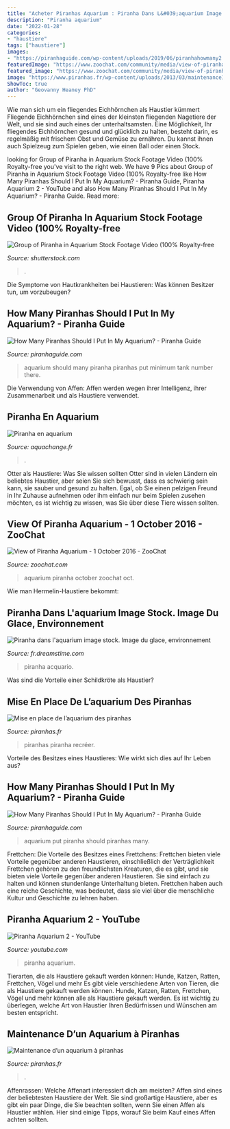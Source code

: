 ```yaml
---
title: "Acheter Piranhas Aquarium : Piranha Dans L&#039;aquarium Image Stock. Image Du Glace, Environnement"
description: "Piranha aquarium"
date: "2022-01-28"
categories:
- "haustiere"
tags: ["haustiere"]
images:
- "https://piranhaguide.com/wp-content/uploads/2019/06/piranhahowmany2.jpg"
featuredImage: "https://www.zoochat.com/community/media/view-of-piranha-aquarium-1-october-2016.339219/full?d=1475440531"
featured_image: "https://www.zoochat.com/community/media/view-of-piranha-aquarium-1-october-2016.339219/full?d=1475440531"
image: "https://www.piranhas.fr/wp-content/uploads/2013/03/maintenance1.jpg"
ShowToc: true
author: "Geovanny Heaney PhD"
---
```



Wie man sich um ein fliegendes Eichhörnchen als Haustier kümmert
Fliegende Eichhörnchen sind eines der kleinsten fliegenden Nagetiere der Welt, und sie sind auch eines der unterhaltsamsten. Eine Möglichkeit, Ihr fliegendes Eichhörnchen gesund und glücklich zu halten, besteht darin, es regelmäßig mit frischem Obst und Gemüse zu ernähren. Du kannst ihnen auch Spielzeug zum Spielen geben, wie einen Ball oder einen Stock.

	

		
looking for Group of Piranha in Aquarium Stock Footage Video (100% Royalty-free you've visit to the right web. We have 9 Pics about Group of Piranha in Aquarium Stock Footage Video (100% Royalty-free like How Many Piranhas Should I Put In My Aquarium? - Piranha Guide, Piranha Aquarium 2 - YouTube and also How Many Piranhas Should I Put In My Aquarium? - Piranha Guide. Read more:
		
    
## Group Of Piranha In Aquarium Stock Footage Video (100% Royalty-free

<img loading=lazy src="https://ak.picdn.net/shutterstock/videos/2291072/thumb/1.jpg" onerror="this.onerror=null;this.src='https://tse1.mm.bing.net/th?id=OIP.YyjDddxv-miUS81bggBnggHaEL&amp;pid=15.1';" alt="Group of Piranha in Aquarium Stock Footage Video (100% Royalty-free">

_Source: shutterstock.com_

>. 

	

Die Symptome von Hautkrankheiten bei Haustieren: Was können Besitzer tun, um vorzubeugen?

    
## How Many Piranhas Should I Put In My Aquarium? - Piranha Guide

<img loading=lazy src="https://piranhaguide.com/wp-content/uploads/2019/06/piranhahowmany2.jpg" onerror="this.onerror=null;this.src='https://tse1.mm.bing.net/th?id=OIP.BPUrVKbHfVjtCAHi_D7QTwHaEJ&amp;pid=15.1';" alt="How Many Piranhas Should I Put In My Aquarium? - Piranha Guide">

_Source: piranhaguide.com_

>aquarium should many piranha piranhas put minimum tank number there. 

	

Die Verwendung von Affen: Affen werden wegen ihrer Intelligenz, ihrer Zusammenarbeit und als Haustiere verwendet.

    
## Piranha En Aquarium

<img loading=lazy src="http://i58.servimg.com/u/f58/15/85/92/03/snc00011.jpg" onerror="this.onerror=null;this.src='https://tse3.mm.bing.net/th?id=OIP.kWH7gihzuJlYqFDrXbvsWQHaFj&amp;pid=15.1';" alt="Piranha en aquarium">

_Source: aquachange.fr_

>. 

	

Otter als Haustiere: Was Sie wissen sollten
Otter sind in vielen Ländern ein beliebtes Haustier, aber seien Sie sich bewusst, dass es schwierig sein kann, sie sauber und gesund zu halten. Egal, ob Sie einen pelzigen Freund in Ihr Zuhause aufnehmen oder ihm einfach nur beim Spielen zusehen möchten, es ist wichtig zu wissen, was Sie über diese Tiere wissen sollten.

    
## View Of Piranha Aquarium - 1 October 2016 - ZooChat

<img loading=lazy src="https://www.zoochat.com/community/media/view-of-piranha-aquarium-1-october-2016.339219/full?d=1475440531" onerror="this.onerror=null;this.src='https://tse3.mm.bing.net/th?id=OIP.YbfkfSWiHefzXZcqifV8QAHaFj&amp;pid=15.1';" alt="View of Piranha Aquarium - 1 October 2016 - ZooChat">

_Source: zoochat.com_

>aquarium piranha october zoochat oct. 

	

Wie man Hermelin-Haustiere bekommt:

    
## Piranha Dans L&#039;aquarium Image Stock. Image Du Glace, Environnement

<img loading=lazy src="https://thumbs.dreamstime.com/z/piranha-dans-l-aquarium-33974219.jpg" onerror="this.onerror=null;this.src='https://tse2.mm.bing.net/th?id=OIP._Rrtc_ycmo1dF8URVtzaUgHaFE&amp;pid=15.1';" alt="Piranha dans l&#039;aquarium image stock. Image du glace, environnement">

_Source: fr.dreamstime.com_

>piranha acquario. 

	

Was sind die Vorteile einer Schildkröte als Haustier?

    
## Mise En Place De L’aquarium Des Piranhas

<img loading=lazy src="https://www.piranhas.fr/wp-content/uploads/2013/03/aquarium_6.jpg" onerror="this.onerror=null;this.src='https://tse4.mm.bing.net/th?id=OIP.r5ZEPvBGSuzYUL4bKoHzaQHaED&amp;pid=15.1';" alt="Mise en place de l’aquarium des piranhas">

_Source: piranhas.fr_

>piranhas piranha recréer. 

	

Vorteile des Besitzes eines Haustieres: Wie wirkt sich dies auf Ihr Leben aus?

    
## How Many Piranhas Should I Put In My Aquarium? - Piranha Guide

<img loading=lazy src="https://piranhaguide.com/wp-content/uploads/2019/06/piranhahowmany-750x500.jpg" onerror="this.onerror=null;this.src='https://tse4.mm.bing.net/th?id=OIP.2hWuPz1fBj3J8kEy5XEyEgHaE8&amp;pid=15.1';" alt="How Many Piranhas Should I Put In My Aquarium? - Piranha Guide">

_Source: piranhaguide.com_

>aquarium put piranha should piranhas many. 

	

Frettchen: Die Vorteile des Besitzes eines Frettchens: Frettchen bieten viele Vorteile gegenüber anderen Haustieren, einschließlich der Verträglichkeit
Frettchen gehören zu den freundlichsten Kreaturen, die es gibt, und sie bieten viele Vorteile gegenüber anderen Haustieren. Sie sind einfach zu halten und können stundenlange Unterhaltung bieten. Frettchen haben auch eine reiche Geschichte, was bedeutet, dass sie viel über die menschliche Kultur und Geschichte zu lehren haben.

    
## Piranha Aquarium 2 - YouTube

<img loading=lazy src="https://i.ytimg.com/vi/syvVeCkyGs0/maxresdefault.jpg" onerror="this.onerror=null;this.src='https://tse3.mm.bing.net/th?id=OIP.VeRlzqpU6FO39MSuWiYQWwHaEK&amp;pid=15.1';" alt="Piranha Aquarium 2 - YouTube">

_Source: youtube.com_

>piranha aquarium. 

	

Tierarten, die als Haustiere gekauft werden können: Hunde, Katzen, Ratten, Frettchen, Vögel und mehr
Es gibt viele verschiedene Arten von Tieren, die als Haustiere gekauft werden können. Hunde, Katzen, Ratten, Frettchen, Vögel und mehr können alle als Haustiere gekauft werden. Es ist wichtig zu überlegen, welche Art von Haustier Ihren Bedürfnissen und Wünschen am besten entspricht.

    
## Maintenance D’un Aquarium à Piranhas

<img loading=lazy src="https://www.piranhas.fr/wp-content/uploads/2013/03/maintenance1.jpg" onerror="this.onerror=null;this.src='https://tse3.mm.bing.net/th?id=OIP.JlJsuNxDNzJ5WeQExbMcggAAAA&amp;pid=15.1';" alt="Maintenance d’un aquarium à piranhas">

_Source: piranhas.fr_

>. 

	

Affenrassen: Welche Affenart interessiert dich am meisten?
Affen sind eines der beliebtesten Haustiere der Welt. Sie sind großartige Haustiere, aber es gibt ein paar Dinge, die Sie beachten sollten, wenn Sie einen Affen als Haustier wählen. Hier sind einige Tipps, worauf Sie beim Kauf eines Affen achten sollten.

